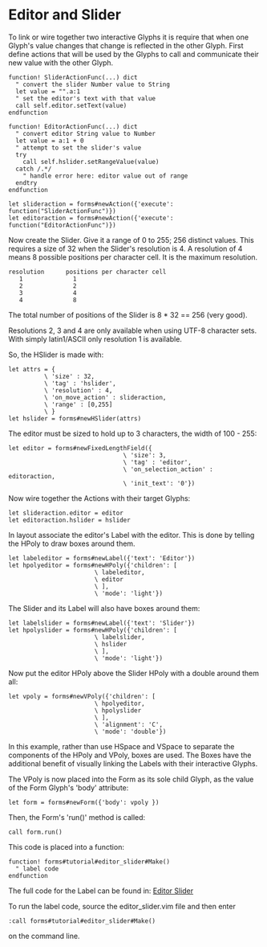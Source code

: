 # Editor and Slider

To link or wire together two interactive Glyphs it is require that when
one Glyph's value changes that change is reflected in the other Glyph.
First define actions that will be used by the Glyphs to call and
communicate their new value with the other Glyph.

    function! SliderActionFunc(...) dict
      " convert the slider Number value to String
      let value = "".a:1
      " set the editor's text with that value
      call self.editor.setText(value)
    endfunction

    function! EditorActionFunc(...) dict
      " convert editor String value to Number
      let value = a:1 + 0
      " attempt to set the slider's value
      try
        call self.hslider.setRangeValue(value)
      catch /.*/
        " handle error here: editor value out of range
      endtry
    endfunction

    let slideraction = forms#newAction({'execute': function("SliderActionFunc")})
    let editoraction = forms#newAction({'execute': function("EditorActionFunc")})

Now create the Slider. Give it a range of 0 to 255; 256 distinct values.
This requires a size of 32 when the Slider's resolution is 4.
A resolution of 4 means 8 possible positions per character cell.
It is the maximum resolution.
  
    resolution      positions per character cell
       1              1
       2              2
       3              4
       4              8

The total number of positions of the Slider is 8 * 32 == 256 (very good).

Resolutions 2, 3 and 4 are only available when using UTF-8 character
sets. With simply latin1/ASCII only resolution 1 is available.

So, the HSlider is made with:

    let attrs = {
              \ 'size' : 32,
              \ 'tag' : 'hslider',
              \ 'resolution' : 4,
              \ 'on_move_action' : slideraction,
              \ 'range' : [0,255]
              \ }
    let hslider = forms#newHSlider(attrs)

The editor must be sized to hold up to 3 characters, the width of 100 - 255:

    let editor = forms#newFixedLengthField({
                                    \ 'size': 3,
                                    \ 'tag' : 'editor',
                                    \ 'on_selection_action' : editoraction,
                                    \ 'init_text': '0'})

Now wire together the Actions with their target Glyphs:

    let slideraction.editor = editor
    let editoraction.hslider = hslider

In layout associate the editor's Label with the editor. This is done
by telling the HPoly to draw boxes around them.


    let labeleditor = forms#newLabel({'text': 'Editor'})
    let hpolyeditor = forms#newHPoly({'children': [
                            \ labeleditor,
                            \ editor
                            \ ], 
                            \ 'mode': 'light'})

The Slider and its Label will also have boxes around them:

    let labelslider = forms#newLabel({'text': 'Slider'})
    let hpolyslider = forms#newHPoly({'children': [
                            \ labelslider,
                            \ hslider
                            \ ], 
                            \ 'mode': 'light'})

Now put the editor HPoly above the Slider HPoly with a double around them
all:

    let vpoly = forms#newVPoly({'children': [
                            \ hpolyeditor,
                            \ hpolyslider
                            \ ],
                            \ 'alignment': 'C',
                            \ 'mode': 'double'})

In this example, rather than use HSpace and VSpace to separate the
components of the HPoly and VPoly, boxes are used. The Boxes have the
additional benefit of visually linking the Labels with their interactive
Glyphs.

The VPoly is now placed into the Form as its sole child Glyph, as
the value of the Form Glyph's 'body' attribute:

    let form = forms#newForm({'body': vpoly })

Then, the Form's 'run()' method is called:

    call form.run()

This code is placed into a function:

    function! forms#tutorial#editor_slider#Make()
      " label code
    endfunction

The full code for the Label can be found in: [Editor Slider](https://github.com/megaannum/forms/blob/maseter/autoload/forms/tutorial/editor_slider.vim)

To run the label code, source the editor_slider.vim file and then enter

    :call forms#tutorial#editor_slider#Make()

on the command line.
